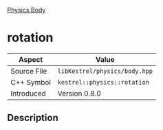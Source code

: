 [Physics.Body](index.md)
# rotation
| Aspect | Value |
| --- | --- |
| Source File | `libKestrel/physics/body.hpp` |
| C++ Symbol | `kestrel::physics::rotation` |
| Introduced | Version 0.8.0 |
## Description
